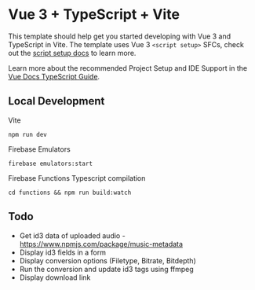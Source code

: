 # Vue 3 + TypeScript + Vite

This template should help get you started developing with Vue 3 and TypeScript in Vite. The template uses Vue 3 `<script setup>` SFCs, check out the [script setup docs](https://v3.vuejs.org/api/sfc-script-setup.html#sfc-script-setup) to learn more.

Learn more about the recommended Project Setup and IDE Support in the [Vue Docs TypeScript Guide](https://vuejs.org/guide/typescript/overview.html#project-setup).

## Local Development

Vite

`npm run dev`

Firebase Emulators

`firebase emulators:start`

Firebase Functions Typescript compilation

`cd functions && npm run build:watch`

## Todo

- Get id3 data of uploaded audio - https://www.npmjs.com/package/music-metadata
- Display id3 fields in a form
- Display conversion options (Filetype, Bitrate, Bitdepth)
- Run the conversion and update id3 tags using ffmpeg
- Display download link

